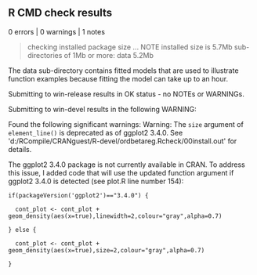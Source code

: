 ## R CMD check results

0 errors | 0 warnings | 1 notes

> checking installed package size ... NOTE
    installed size is  5.7Mb
    sub-directories of 1Mb or more:
      data   5.2Mb
      
The data sub-directory contains fitted models that are used to illustrate function examples because fitting the model can take up to an hour. 

Submitting to win-release results in OK status - no NOTEs or WARNINGs.

Submitting to win-devel results in the following WARNING:

Found the following significant warnings:
  Warning: The `size` argument of `element_line()` is deprecated as of ggplot2 3.4.0.
See 'd:/RCompile/CRANguest/R-devel/ordbetareg.Rcheck/00install.out' for details.

The ggplot2 3.4.0 package is not currently available in CRAN. To address this issue, I added code that will use the updated function argument if ggplot2 3.4.0 is detected (see plot.R line number 154):

```
if(packageVersion('ggplot2')=="3.4.0") {

  cont_plot <- cont_plot + geom_density(aes(x=true),linewidth=2,colour="gray",alpha=0.7)

} else {

  cont_plot <- cont_plot + geom_density(aes(x=true),size=2,colour="gray",alpha=0.7)

}
```
